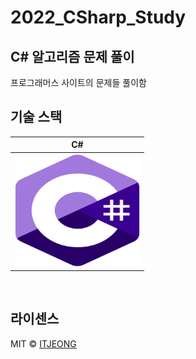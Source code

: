 # 2022_CSharp_Study

## C# 알고리즘 문제 풀이

프로그래머스 사이트의 문제들 풀이함

## 기술 스택

| C# |
| :--------: |
|   <img src="https://raw.githubusercontent.com/ITJEONG-DEV/README/cd763909be113b37c44ab5490a4e9007e2c00920/.images/csharp.svg" width="200" height="180"/>   |

<br>

## 라이센스

MIT &copy; [ITJEONG](mailto:derbana1027@gmail.com)
